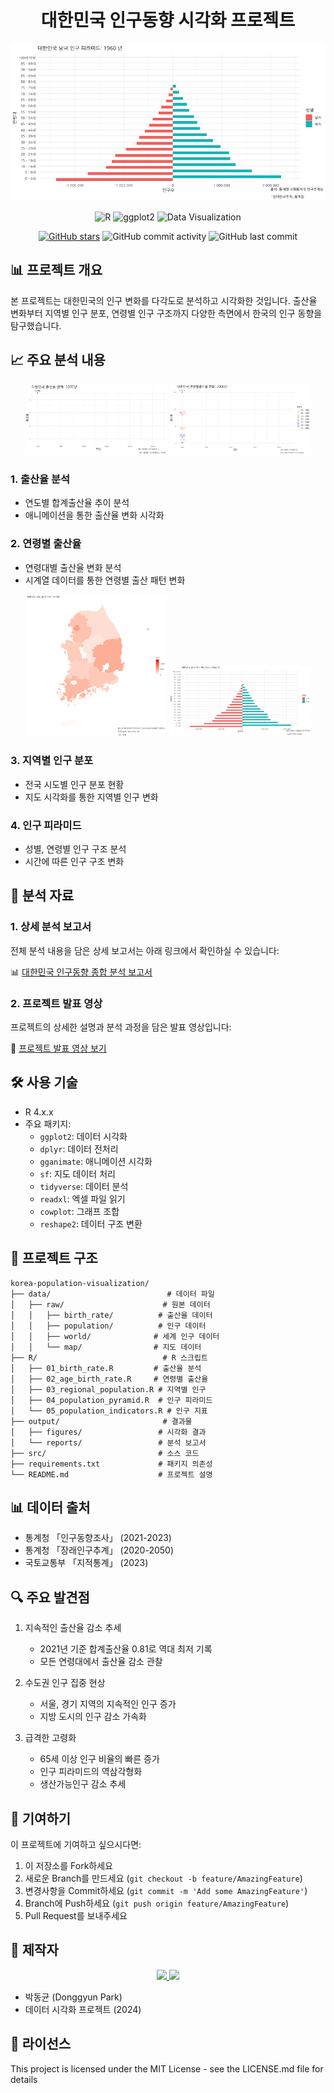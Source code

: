 <div align="center">
  <h1>대한민국 인구동향 시각화 프로젝트</h1>
  <img src="output/figures/p4.gif" width="600px">

  ![R](https://img.shields.io/badge/R-276DC3?style=for-the-badge&logo=r&logoColor=white)
  ![ggplot2](https://img.shields.io/badge/ggplot2-276DC3?style=for-the-badge&logo=r&logoColor=white)
  ![Data Visualization](https://img.shields.io/badge/Data_Visualization-FF6384?style=for-the-badge)
  
  [![GitHub stars](https://img.shields.io/github/stars/ace062212/korea-population-visualization?style=social)](https://github.com/ace062212/korea-population-visualization/stargazers)
  ![GitHub commit activity](https://img.shields.io/github/commit-activity/m/ace062212/korea-population-visualization)
  ![GitHub last commit](https://img.shields.io/github/last-commit/ace062212/korea-population-visualization)
</div>

## 📊 프로젝트 개요
본 프로젝트는 대한민국의 인구 변화를 다각도로 분석하고 시각화한 것입니다. 출산율 변화부터 지역별 인구 분포, 연령별 인구 구조까지 다양한 측면에서 한국의 인구 동향을 탐구했습니다.

## 📈 주요 분석 내용

<p align="center">
  <img src="output/figures/p1.gif" width="45%">
  <img src="output/figures/p2.gif" width="45%">
</p>

### 1. 출산율 분석
- 연도별 합계출산율 추이 분석
- 애니메이션을 통한 출산율 변화 시각화

### 2. 연령별 출산율
- 연령대별 출산율 변화 분석
- 시계열 데이터를 통한 연령별 출산 패턴 변화

<p align="center">
  <img src="output/figures/p3.gif" width="45%">
  <img src="output/figures/p4.gif" width="45%">
</p>

### 3. 지역별 인구 분포
- 전국 시도별 인구 분포 현황
- 지도 시각화를 통한 지역별 인구 변화

### 4. 인구 피라미드
- 성별, 연령별 인구 구조 분석
- 시간에 따른 인구 구조 변화

## 📑 분석 자료
### 1. 상세 분석 보고서
전체 분석 내용을 담은 상세 보고서는 아래 링크에서 확인하실 수 있습니다:

📊 [대한민국 인구동향 종합 분석 보고서](https://drive.google.com/file/d/1ytRO519PRndxakOJqATUloQJSP9GYDJA/view?usp=sharing)

### 2. 프로젝트 발표 영상
프로젝트의 상세한 설명과 분석 과정을 담은 발표 영상입니다:

🎥 [프로젝트 발표 영상 보기](https://drive.google.com/file/d/1234567890/view?usp=sharing)

## 🛠 사용 기술
- R 4.x.x
- 주요 패키지:
  - `ggplot2`: 데이터 시각화
  - `dplyr`: 데이터 전처리
  - `gganimate`: 애니메이션 시각화
  - `sf`: 지도 데이터 처리
  - `tidyverse`: 데이터 분석
  - `readxl`: 엑셀 파일 읽기
  - `cowplot`: 그래프 조합
  - `reshape2`: 데이터 구조 변환

## 📁 프로젝트 구조
```
korea-population-visualization/
├── data/                          # 데이터 파일
│   ├── raw/                      # 원본 데이터
│   │   ├── birth_rate/          # 출산율 데이터
│   │   ├── population/          # 인구 데이터
│   │   ├── world/              # 세계 인구 데이터
│   │   └── map/                # 지도 데이터
├── R/                            # R 스크립트
│   ├── 01_birth_rate.R         # 출산율 분석
│   ├── 02_age_birth_rate.R     # 연령별 출산율
│   ├── 03_regional_population.R # 지역별 인구
│   ├── 04_population_pyramid.R  # 인구 피라미드
│   └── 05_population_indicators.R # 인구 지표
├── output/                       # 결과물
│   ├── figures/                 # 시각화 결과
│   └── reports/                 # 분석 보고서
├── src/                         # 소스 코드
├── requirements.txt             # 패키지 의존성
└── README.md                    # 프로젝트 설명
```

## 📊 데이터 출처
- 통계청 「인구동향조사」 (2021-2023)
- 통계청 「장래인구추계」 (2020-2050)
- 국토교통부 「지적통계」 (2023)

## 🔍 주요 발견점
1. 지속적인 출산율 감소 추세
   - 2021년 기준 합계출산율 0.81로 역대 최저 기록
   - 모든 연령대에서 출산율 감소 관찰
   
2. 수도권 인구 집중 현상
   - 서울, 경기 지역의 지속적인 인구 증가
   - 지방 도시의 인구 감소 가속화

3. 급격한 고령화
   - 65세 이상 인구 비율의 빠른 증가
   - 인구 피라미드의 역삼각형화
   - 생산가능인구 감소 추세

## 🤝 기여하기
이 프로젝트에 기여하고 싶으시다면:
1. 이 저장소를 Fork하세요
2. 새로운 Branch를 만드세요 (`git checkout -b feature/AmazingFeature`)
3. 변경사항을 Commit하세요 (`git commit -m 'Add some AmazingFeature'`)
4. Branch에 Push하세요 (`git push origin feature/AmazingFeature`)
5. Pull Request를 보내주세요

## 👥 제작자
<p align="center">
  <a href="mailto:pdg0526@naver.com">
    <img src="https://img.shields.io/badge/Email-D14836?style=for-the-badge&logo=gmail&logoColor=white"/>
  </a>
  <a href="https://github.com/ace062212">
    <img src="https://img.shields.io/badge/GitHub-100000?style=for-the-badge&logo=github&logoColor=white"/>
  </a>
</p>

- 박동균 (Donggyun Park)
- 데이터 시각화 프로젝트 (2024)

## 📝 라이선스
This project is licensed under the MIT License - see the LICENSE.md file for details
